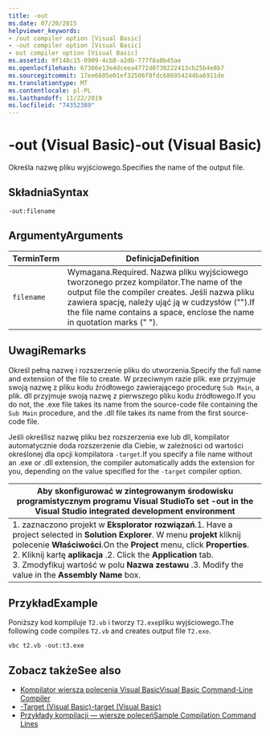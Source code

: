 ```yaml
---
title: -out
ms.date: 07/20/2015
helpviewer_keywords:
- /out compiler option [Visual Basic]
- -out compiler option [Visual Basic]
- out compiler option [Visual Basic]
ms.assetid: 9f148c15-0909-4cb8-a2db-777f8a8b45ae
ms.openlocfilehash: 67366e13e4dceea4772d0730222413cb25b4e8b7
ms.sourcegitcommit: 17ee6605e01ef32506f8fdc686954244ba6911de
ms.translationtype: MT
ms.contentlocale: pl-PL
ms.lasthandoff: 11/22/2019
ms.locfileid: "74352389"
---
```

# <a name="-out-visual-basic"></a><span data-ttu-id="0f56c-102">-out (Visual Basic)</span><span class="sxs-lookup"><span data-stu-id="0f56c-102">-out (Visual Basic)</span></span>
<span data-ttu-id="0f56c-103">Określa nazwę pliku wyjściowego.</span><span class="sxs-lookup"><span data-stu-id="0f56c-103">Specifies the name of the output file.</span></span>  
  
## <a name="syntax"></a><span data-ttu-id="0f56c-104">Składnia</span><span class="sxs-lookup"><span data-stu-id="0f56c-104">Syntax</span></span>  
  
```console  
-out:filename  
```  
  
## <a name="arguments"></a><span data-ttu-id="0f56c-105">Argumenty</span><span class="sxs-lookup"><span data-stu-id="0f56c-105">Arguments</span></span>  
  
|<span data-ttu-id="0f56c-106">Termin</span><span class="sxs-lookup"><span data-stu-id="0f56c-106">Term</span></span>|<span data-ttu-id="0f56c-107">Definicja</span><span class="sxs-lookup"><span data-stu-id="0f56c-107">Definition</span></span>|  
|---|---|  
|`filename`|<span data-ttu-id="0f56c-108">Wymagana.</span><span class="sxs-lookup"><span data-stu-id="0f56c-108">Required.</span></span> <span data-ttu-id="0f56c-109">Nazwa pliku wyjściowego tworzonego przez kompilator.</span><span class="sxs-lookup"><span data-stu-id="0f56c-109">The name of the output file the compiler creates.</span></span> <span data-ttu-id="0f56c-110">Jeśli nazwa pliku zawiera spację, należy ująć ją w cudzysłów ("").</span><span class="sxs-lookup"><span data-stu-id="0f56c-110">If the file name contains a space, enclose the name in quotation marks (" ").</span></span>|  
  
## <a name="remarks"></a><span data-ttu-id="0f56c-111">Uwagi</span><span class="sxs-lookup"><span data-stu-id="0f56c-111">Remarks</span></span>  
 <span data-ttu-id="0f56c-112">Określ pełną nazwę i rozszerzenie pliku do utworzenia.</span><span class="sxs-lookup"><span data-stu-id="0f56c-112">Specify the full name and extension of the file to create.</span></span> <span data-ttu-id="0f56c-113">W przeciwnym razie plik. exe przyjmuje swoją nazwę z pliku kodu źródłowego zawierającego procedurę `Sub Main`, a plik. dll przyjmuje swoją nazwę z pierwszego pliku kodu źródłowego.</span><span class="sxs-lookup"><span data-stu-id="0f56c-113">If you do not, the .exe file takes its name from the source-code file containing the `Sub Main` procedure, and the .dll file takes its name from the first source-code file.</span></span>  
  
 <span data-ttu-id="0f56c-114">Jeśli określisz nazwę pliku bez rozszerzenia exe lub dll, kompilator automatycznie doda rozszerzenie dla Ciebie, w zależności od wartości określonej dla opcji kompilatora `-target`.</span><span class="sxs-lookup"><span data-stu-id="0f56c-114">If you specify a file name without an .exe or .dll extension, the compiler automatically adds the extension for you, depending on the value specified for the `-target` compiler option.</span></span>  
  
|<span data-ttu-id="0f56c-115">Aby skonfigurować w zintegrowanym środowisku programistycznym programu Visual Studio</span><span class="sxs-lookup"><span data-stu-id="0f56c-115">To set -out in the Visual Studio integrated development environment</span></span>|  
|---|  
|<span data-ttu-id="0f56c-116">1. zaznaczono projekt w **Eksplorator rozwiązań**.</span><span class="sxs-lookup"><span data-stu-id="0f56c-116">1.  Have a project selected in **Solution Explorer**.</span></span> <span data-ttu-id="0f56c-117">W menu **projekt** kliknij polecenie **Właściwości**.</span><span class="sxs-lookup"><span data-stu-id="0f56c-117">On the **Project** menu, click **Properties**.</span></span> <br /><span data-ttu-id="0f56c-118">2. Kliknij kartę **aplikacja** .</span><span class="sxs-lookup"><span data-stu-id="0f56c-118">2.  Click the **Application** tab.</span></span><br /><span data-ttu-id="0f56c-119">3. Zmodyfikuj wartość w polu **Nazwa zestawu** .</span><span class="sxs-lookup"><span data-stu-id="0f56c-119">3.  Modify the value in the **Assembly Name** box.</span></span>|  
  
## <a name="example"></a><span data-ttu-id="0f56c-120">Przykład</span><span class="sxs-lookup"><span data-stu-id="0f56c-120">Example</span></span>  
 <span data-ttu-id="0f56c-121">Poniższy kod kompiluje `T2.vb` i tworzy `T2.exe`pliku wyjściowego.</span><span class="sxs-lookup"><span data-stu-id="0f56c-121">The following code compiles `T2.vb` and creates output file `T2.exe`.</span></span>  
  
```console
vbc t2.vb -out:t3.exe  
```  
  
## <a name="see-also"></a><span data-ttu-id="0f56c-122">Zobacz także</span><span class="sxs-lookup"><span data-stu-id="0f56c-122">See also</span></span>

- [<span data-ttu-id="0f56c-123">Kompilator wiersza polecenia Visual Basic</span><span class="sxs-lookup"><span data-stu-id="0f56c-123">Visual Basic Command-Line Compiler</span></span>](../../../visual-basic/reference/command-line-compiler/index.md)
- [<span data-ttu-id="0f56c-124">-Target (Visual Basic)</span><span class="sxs-lookup"><span data-stu-id="0f56c-124">-target (Visual Basic)</span></span>](../../../visual-basic/reference/command-line-compiler/target.md)
- [<span data-ttu-id="0f56c-125">Przykłady kompilacji — wiersze poleceń</span><span class="sxs-lookup"><span data-stu-id="0f56c-125">Sample Compilation Command Lines</span></span>](../../../visual-basic/reference/command-line-compiler/sample-compilation-command-lines.md)
